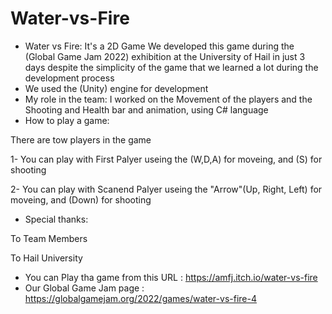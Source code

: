 # Water-vs-Fire
* Water vs Fire: It's a 2D Game
We developed this game during the (Global Game Jam 2022) exhibition at the University of Hail in just 3 days
despite the simplicity of the game that we learned a lot during the development process 
* We used the (Unity) engine for development 
* My role in the team: I worked on the Movement of the players and the Shooting and Health bar and animation, using C# language 
* How to play a game:

There are tow players in the game

1- You can play with First Palyer useing the (W,D,A) for moveing, and (S) for shooting

2- You can play with Scanend Palyer useing the "Arrow"(Up, Right, Left) for moveing, and (Down) for shooting

* Special thanks:

To Team Members 

To Hail University

* You can Play tha game from this URL : https://amfj.itch.io/water-vs-fire
* Our Global Game Jam page : https://globalgamejam.org/2022/games/water-vs-fire-4
